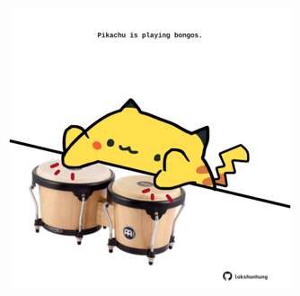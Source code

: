 <!-- built at 28/06/2022, 21:01:00 UTC -->
<p align="center">
  <img width="500" height="500" src="./ReadmeImage.svg">
</p>
